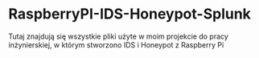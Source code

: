 # RaspberryPI-IDS-Honeypot-Splunk
Tutaj znajdują się wszystkie pliki użyte w moim projekcie do pracy inżynierskiej, w którym stworzono IDS i Honeypot z Raspberry Pi
